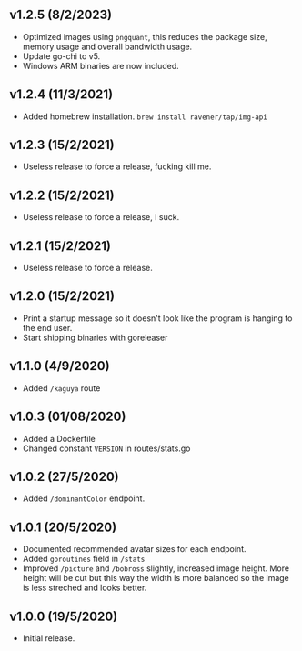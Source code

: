 ## v1.2.5 (8/2/2023)
- Optimized images using `pngquant`, this reduces the package size, memory usage and overall bandwidth usage.
- Update go-chi to v5.
- Windows ARM binaries are now included.

## v1.2.4 (11/3/2021)
- Added homebrew installation. `brew install ravener/tap/img-api`

## v1.2.3 (15/2/2021)
- Useless release to force a release, fucking kill me.

## v1.2.2 (15/2/2021)
- Useless release to force a release, I suck.

## v1.2.1 (15/2/2021)
- Useless release to force a release.

## v1.2.0 (15/2/2021)
- Print a startup message so it doesn't look like the program is hanging to the end user.
- Start shipping binaries with goreleaser

## v1.1.0 (4/9/2020)
- Added `/kaguya` route

## v1.0.3 (01/08/2020)
- Added a Dockerfile
- Changed constant `VERSION` in routes/stats.go

## v1.0.2 (27/5/2020)
- Added `/dominantColor` endpoint.

## v1.0.1 (20/5/2020)
- Documented recommended avatar sizes for each endpoint.
- Added `goroutines` field in `/stats`
- Improved `/picture` and `/bobross` slightly, increased image height. More height will be cut but this way the width is more balanced so the image is less streched and looks better.

## v1.0.0 (19/5/2020)
- Initial release.
